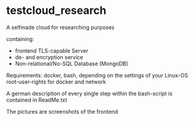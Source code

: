 # testcloud_research
A selfmade cloud for researching purposes

containing:
- frontend TLS-capable Server
- de- and encryption service
- Non-relational/No-SQL Database (MongoDB)

Requirements: docker, bash, depending on the settings of your Linux-OS root-user-rights for docker and network

A german description of every single step within the bash-script is contained in ReadMe.txt

The pictures are screenshots of the frontend

